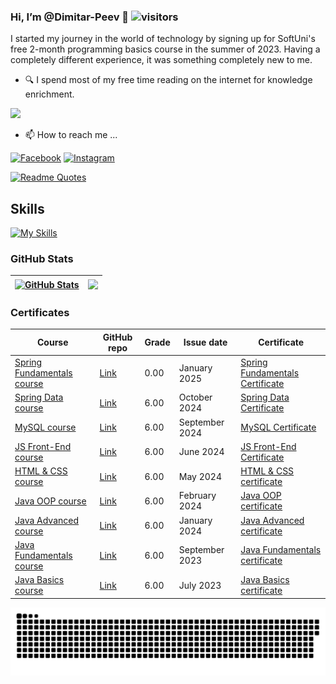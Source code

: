 ### Hi, I’m @Dimitar-Peev 👋   ![visitors](https://komarev.com/ghpvc/?username=Dimitar-Peev)
I started my journey in the world of technology by signing up for SoftUni's free 2-month programming basics course in the summer of 2023. Having a completely different experience, it was something completely new to me. 
 - 🔍 I spend most of my free time reading on the internet for knowledge enrichment. <br />
<p><img - align - "center" width = "610" src = "https://media0.giphy.com/media/qgQUggAC3Pfv687qPC/giphy.gif"></p>

- 📫 How to reach me ...

[![Facebook](https://img.shields.io/badge/-Facebook-00B2FF?style=flat-square&logo=Facebook&logoColor=white)](https://www.facebook.com/DimitarPeev87/)
[![Instagram](https://img.shields.io/badge/-Instagram-e4405f?style=flat-square&logo=Instagram&logoColor=white)](https://www.instagram.com/mctrix1987/) 

[![Readme Quotes](https://quotes-github-readme.vercel.app/api?quote=Code%20never%20lies,%20comments%20sometimes%20do.&author=Ron%20Jeffries&type=horizontal&theme=algolia)](https://github.com/piyushsuthar/github-readme-quotes)

## Skills
[![My Skills](https://skillicons.dev/icons?i=github,idea,java,regex,vscode,html,css,js,postman,mysql,maven,gradle,hibernate,spring&theme=light)](https://skillicons.dev)

### GitHub Stats 
| <a href="#"><img align="center" src="https://github-readme-stats.vercel.app/api?username=Dimitar-Peev&show_icons=true&include_all_commits=true&hide_border=true" alt="GitHub Stats" /></a> | <a href="#"><img align="center" src="https://github-readme-stats.vercel.app/api/top-langs/?username=Dimitar-Peev&layout=compact&hide_border=true" /></a> |
| ------------- | ------------- |

### Certificates 

| Course        | GitHub repo | Grade | Issue date | Certificate |
| ------------- | ----------- | ----- | ---------- | ----------- |
| [Spring Fundamentals course](https://softuni.bg/trainings/4843/spring-fundamentals-january-2025) | [Link](https://github.com/Dimitar-Peev/09.Spring-Fundamentals-January-2025) | 0.00 | January 2025 | [Spring Fundamentals Certificate](#) |
| [Spring Data course](https://softuni.bg/trainings/4710/spring-data-october-2024) | [Link](https://github.com/Dimitar-Peev/08.SpringData-October-2024) | 6.00 | October 2024 | [Spring Data Certificate](https://softuni.bg/certificates/details/231159/c3fc389e) |
| [MySQL course](https://softuni.bg/trainings/4709/mysql-september-2024) | [Link](https://github.com/Dimitar-Peev/07.MySQL-September-2024) | 6.00 | September 2024 | [MySQL Certificate](https://softuni.bg/certificates/details/226130/c2753768) |
| [JS Front-End course](https://softuni.bg/trainings/4531/js-front-end-june-2024) | [Link](https://github.com/Dimitar-Peev/06.JS-Front-End-June-2024) | 6.00 | June 2024 | [JS Front-End Certificate](https://softuni.bg/certificates/details/223934/8e0c248e) |
| [HTML & CSS course](https://softuni.bg/trainings/4528/html-and-css-may-2024) | [Link](https://github.com/Dimitar-Peev/05.HTML-CSS-May-2024) | 6.00 | May 2024 | [HTML & CSS certificate](https://softuni.bg/certificates/details/218511/e56af7e8) |
| [Java OOP course](https://softuni.bg/trainings/4375/java-oop-february-2024) | [Link](https://github.com/Dimitar-Peev/04.Java-OOP-February-2024) | 6.00 | February 2024 | [Java OOP certificate](https://softuni.bg/certificates/details/211089/037198b7) |
| [Java Advanced course](https://softuni.bg/trainings/4374/java-advanced-january-2024) | [Link](https://github.com/Dimitar-Peev/03.Java-Advanced-January-2024) | 6.00 | January 2024 | [Java Advanced certificate](https://softuni.bg/certificates/details/203408/e80b558b) |
| [Java Fundamentals course](https://softuni.bg/trainings/4220/programming-fundamentals-with-java-september-2023) | [Link](https://github.com/Dimitar-Peev/02.PF-Java-September-2023) | 6.00 | September 2023 | [Java Fundamentals certificate](https://softuni.bg/certificates/details/195140/4b98aaf6) |
| [Java Basics course](https://softuni.bg/trainings/4160/programming-basics-with-java-july-2023) | [Link](https://github.com/Dimitar-Peev/01.PB-Java-July-2023) | 6.00 | July 2023 | [Java Basics certificate](https://softuni.bg/certificates/details/182553/ca9a0a1d) |

<p align="center">
 <img width="1000" src="github-snake.svg" alt="snake"/>
</p>

<!---
Dimitar-Peev/Dimitar-Peev is a ✨ special ✨ repository because its `README.md` (this file) appears on your GitHub profile.
You can click the Preview link to take a look at your changes.
--->
